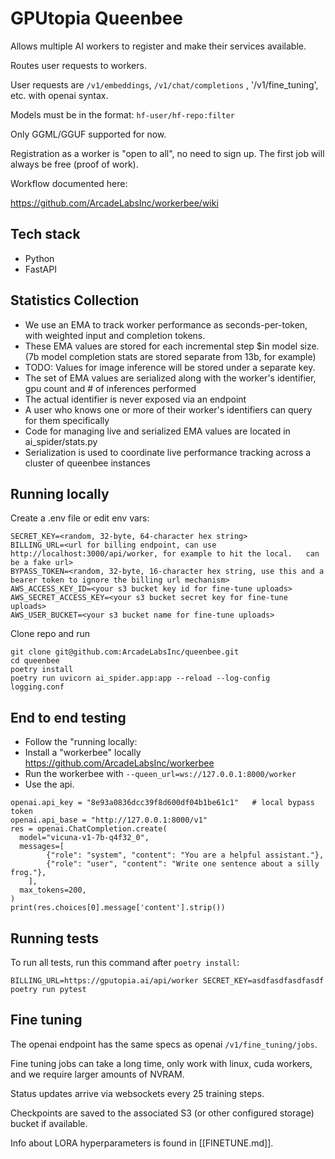 # GPUtopia Queenbee

Allows multiple AI workers to register and make their services available.

Routes user requests to workers.

User requests are `/v1/embeddings`, `/v1/chat/completions` , '/v1/fine_tuning', etc. with openai syntax.

Models must be in the format:  `hf-user/hf-repo:filter`

Only GGML/GGUF supported for now.

Registration as a worker is "open to all", no need to sign up.  The first job will always be free (proof of work).


Workflow documented here:

https://github.com/ArcadeLabsInc/workerbee/wiki

## Tech stack
- Python
- FastAPI

## Statistics Collection

 - We use an EMA to track worker performance as seconds-per-token, with weighted input and completion tokens.
 - These EMA values are stored for each incremental step $in model size.   (7b model completion stats are stored separate from 13b, for example)
 - TODO: Values for image inference will be stored under a separate key.
 - The set of EMA values are serialized along with the worker's identifier, gpu count and # of inferences performed
 - The actual identifier is never exposed via an endpoint
 - A user who knows one or more of their worker's identifiers can query for them specifically
 - Code for managing live and serialized EMA values are located in ai_spider/stats.py
 - Serialization is used to coordinate live performance tracking across a cluster of queenbee instances

## Running locally

Create a .env file or edit env vars:

```
SECRET_KEY=<random, 32-byte, 64-character hex string>
BILLING_URL=<url for billing endpoint, can use http://localhost:3000/api/worker, for example to hit the local.   can be a fake url>
BYPASS_TOKEN=<random, 32-byte, 16-character hex string, use this and a bearer token to ignore the billing url mechanism>
AWS_ACCESS_KEY_ID=<your s3 bucket key id for fine-tune uploads>
AWS_SECRET_ACCESS_KEY=<your s3 bucket secret key for fine-tune uploads>
AWS_USER_BUCKET=<your s3 bucket name for fine-tune uploads>
```

Clone repo and run

```
git clone git@github.com:ArcadeLabsInc/queenbee.git
cd queenbee
poetry install
poetry run uvicorn ai_spider.app:app --reload --log-config logging.conf
```


## End to end testing

 - Follow the "running locally:
 - Install a "workerbee" locally https://github.com/ArcadeLabsInc/workerbee
 - Run the workerbee with `--queen_url=ws://127.0.0.1:8000/worker`
 - Use the api.
```
openai.api_key = "8e93a0836dcc39f8d600df04b1be61c1"   # local bypass token
openai.api_base = "http://127.0.0.1:8000/v1"
res = openai.ChatCompletion.create(
  model="vicuna-v1-7b-q4f32_0",
  messages=[
        {"role": "system", "content": "You are a helpful assistant."},
        {"role": "user", "content": "Write one sentence about a silly frog."},
    ],
  max_tokens=200,
)
print(res.choices[0].message['content'].strip())
```

## Running tests

To run all tests, run this command after `poetry install`:

```
BILLING_URL=https://gputopia.ai/api/worker SECRET_KEY=asdfasdfasdfasdf poetry run pytest
```


## Fine tuning

The openai endpoint has the same specs as openai `/v1/fine_tuning/jobs`.

Fine tuning jobs can take a long time, only work with linux, cuda workers, and we require larger amounts of NVRAM.

Status updates arrive via websockets every 25 training steps.

Checkpoints are saved to the associated S3 (or other configured storage) bucket if available.

Info about LORA hyperparameters is found in [[FINETUNE.md]].
